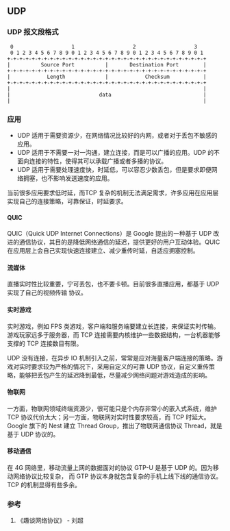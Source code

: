 ## UDP
### UDP 报文段格式

```
 0                   1                   2                   3
 0 1 2 3 4 5 6 7 8 9 0 1 2 3 4 5 6 7 8 9 0 1 2 3 4 5 6 7 8 9 0 1
+-+-+-+-+-+-+-+-+-+-+-+-+-+-+-+-+-+-+-+-+-+-+-+-+-+-+-+-+-+-+-+-+
|          Source Port          |       Destination Port        |
+-+-+-+-+-+-+-+-+-+-+-+-+-+-+-+-+-+-+-+-+-+-+-+-+-+-+-+-+-+-+-+-+
|            Length             |            Checksum           |
+-+-+-+-+-+-+-+-+-+-+-+-+-+-+-+-+-+-+-+-+-+-+-+-+-+-+-+-+-+-+-+-+
|                                                               |
|                             data                              |
|                                                               |
```

### 应用
- UDP 适用于需要资源少，在网络情况比较好的内网，或者对于丢包不敏感的应用。
- UDP 适用于不需要一对一沟通，建立连接，而是可以广播的应用。UDP 的不面向连接的特性，使得其可以承载广播或者多播的协议。
- UDP 适用于需要处理速度快，时延低，可以容忍少数丢包，但是要求即便网络拥塞，也不影响发送速度的应用。

当前很多应用要求低时延，而TCP 复杂的机制无法满足需求，许多应用在应用层实现自己的连接策略，可靠保证，时延要求。

#### QUIC
QUIC（Quick UDP Internet Connections）是 Google 提出的一种基于 UDP 改进的通信协议，其目的是降低网络通信的延迟，提供更好的用户互动体验。QUIC 在应用层上会自己实现快速连接建立、减少重传时延，自适应拥塞控制。


#### 流媒体
直播实时性比较重要，宁可丢包，也不要卡顿。目前很多直播应用，都基于 UDP 实现了自己的视频传输 协议。


#### 实时游戏
实时游戏，例如 FPS 类游戏，客户端和服务端要建立长连接，来保证实时传输。游戏玩家远多于服务器，而 TCP 连接需要内核维护一些数据结构，一台机器能够支撑的 TCP 连接数目有限。

UDP 没有连接，在异步 IO 机制引入之前，常常是应对海量客户端连接的策略。游戏对实时要求较为严格的情况下，采用自定义的可靠 UDP 协议，自定义重传策略，能够把丢包产生的延迟降到最低，尽量减少网络问题对游戏造成的影响。


#### 物联网
一方面，物联网领域终端资源少，很可能只是个内存非常小的嵌入式系统，维护 TCP 协议代价太大；另一方面，物联网对实时性要求较高，而 TCP 时延大。Google 旗下的 Nest 建立 Thread Group，推出了物联网通信协议 Thread，就是基于 UDP 协议的。


#### 移动通信
在 4G 网络里，移动流量上网的数据面对的协议 GTP-U 是基于 UDP 的。因为移动网络协议比较复杂， 而 GTP 协议本身就包含复杂的手机上线下线的通信协议。TCP 的机制显得有些多余。


### 参考
1. 《趣谈网络协议》 - 刘超